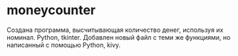 # moneycounter
Создана программа, высчитывающая количество денег, используя их номинал. Python, tkinter.
Добавлен новый файл с теми же функциями, но написанный с помощью Python, kivy.
